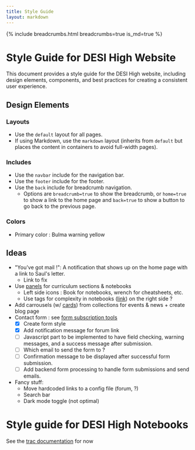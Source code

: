 ```yaml
---
title: Style Guide
layout: markdown
---
```


{% include breadcrumbs.html breadcrumbs=true is_md=true %}

# Style Guide for DESI High Website

This document provides a style guide for the DESI High website, including design elements, components, and best practices for creating a consistent user experience.

## Design Elements

### Layouts
- Use the `default` layout for all pages.
- If using Markdown, use the `markdown` layout (inherits from `default` but places the content in containers to avoid full-width pages).

### Includes
- Use the `navbar` include for the navigation bar.
- Use the `footer` include for the footer.
- Use the `back` include for breadcrumb navigation.
  - Options are `breadcrumb=true` to show the breadcrumb, or `home=true` to show a link to the home page and `back=true` to show a button to go back to the previous page.

### Colors
- Primary color : Bulma warning yellow

## Ideas
- "You've got mail !": A notification that shows up on the home page with a link to Saul's letter.
  - Link to fix
- Use [panels](https://bulma.io/documentation/components/panel/) for curriculum sections & notebooks
  - Left side icons : Book for notebooks, wrench for cheatsheets, etc.
  - Use tags for complexity in notebooks ([link](https://bulma.io/documentation/elements/tag/)) on the right side ?
- Add carrousels (w/ [cards](https://bulma.io/documentation/components/card/)) from collections for events & news + create blog page
- Contact form : see [form subscription tools](https://stackoverflow.com/questions/24348223/send-email-from-static-page-hosted-on-github-pages)
  - [x] Create form style
  - [x] Add notification message for forum link
  - [ ] Javascript part to be implemented to have field checking, warning messages, and a success message after submission.
  - [ ] Which email to send the form to ?
  - [ ] Confirmation message to be displayed after successful form submission.
  - [ ] Add backend form processing to handle form submissions and send emails.
- Fancy stuff:
  - Move hardcoded links to a config file (forum, ?)
  - Search bar
  - Dark mode toggle (not optimal)


# Style guide for DESI High Notebooks

See the [trac documentation](https://desi.lbl.gov/trac/wiki/DesiHigh/StyleGuide) for now